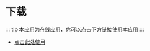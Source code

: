 # 下载
::: tip
本应用为在线应用，你可以点击下方链接使用本应用
:::
- [点击此处使用](https://super12138.github.io/OfficialWebsiteFinder/)